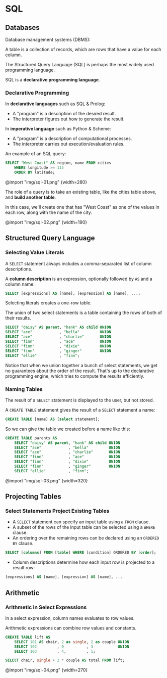 # SQL

## Databases

Database management systems (DBMS):

A table is a collection of records, which are rows that have a value for each column.

The Structured Query Language (SQL) is perhaps the most widely used programming language.

SQL is a **declarative programming language**.

### Declarative Programming

In **declarative languages** such as SQL & Prolog:

- A "program" is a description of the desired result.
- The interpreter figures out how to generate the result.

In **imperative language** such as Python & Scheme:
- A "program" is a description of computational processes.
- The interpreter carries out execution/evaluation rules.

An example of an SQL query:

```sql
SELECT "West Coast" AS region, name FROM cities
    WHERE longitude >= 115
    ORDER BY latitude;
```

@import "img/sql-01.png" {width=280}

The role of a query is to take an existing table, like the cities table above, and **build another table**.

In this case,
we'll create one that has "West Coast" as one of the values in each row,
along with the name of the city.

@import "img/sql-02.png" {width=190}

## Structured Query Language

### Selecting Value Literals

A `SELECT` statement always includes a comma-separated list of column descriptions.

A **column description** is an expression, optionally followed by `AS` and a column name:

```sql
SELECT [expressions] AS [name], [expression] AS [name], ...;
```

Selecting literals creates a one-row table.

The union of two select statements is a table containing the rows of both of their results.

```sql
SELECT "daisy" AS parent, "hank" AS child UNION
SELECT "ace"            , "bella"         UNION
SELECT "ace"            , "charlie"       UNION
SELECT "finn"           , "ace"           UNION
SELECT "finn"           , "dixie"         UNION
SELECT "finn"           , "ginger"        UNION
SELECT "ellie"          , "finn";
```

Notice that when we union together a bunch of select statements, we get no guarantees about the order of the result. That's up to the declarative programming engine, which tries to compute the results efficiently.

### Naming Tables

The result of a `SELECT` statement is displayed to the user, but not stored.

A `CREATE TABLE` statement gives the result of a `SELECT` statement a name:

```sql
CREATE TABLE [name] AS [select statement];
```

So we can give the table we created before a name like this:

```sql
CREATE TABLE parents AS
    SELECT "daisy" AS parent, "hank" AS child UNION
    SELECT "ace"            , "bella"         UNION
    SELECT "ace"            , "charlie"       UNION
    SELECT "finn"           , "ace"           UNION
    SELECT "finn"           , "dixie"         UNION
    SELECT "finn"           , "ginger"        UNION
    SELECT "ellie"          , "finn";
```

@import "img/sql-03.png" {width=320}

## Projecting Tables

### Select Statements Project Existing Tables

- A `SELECT` statement can specify an input table using a `FROM` clause.
- A subset of the rows of the input table can be selected using a `WHERE` clause.
- An ordering over the remaining rows can be declared using an `ORDERED BY` clause.

```sql
SELECT [columns] FROM [table] WHERE [condition] ORDERED BY [order];
```

- Column descriptions determine how each input row is projected to a result row:

```sql
[expressions] AS [name], [expression] AS [name], ...
```

## Arithmetic

### Arithmetic in Select Expressions

In a select expression, column names evaluates to row values.

Arithmetic expressions can combine row values and constants.

```sql
CREATE TABLE lift AS
    SELECT 101 AS chair, 2 as single, 2 as couple UNION
    SELECT 102         , 0          , 3           UNION
    SELECT 103         , 4,         , 1;

SELECT chair, single + 2 * couple AS total FROM lift;
```

@import "img/sql-04.png" {width=270}
